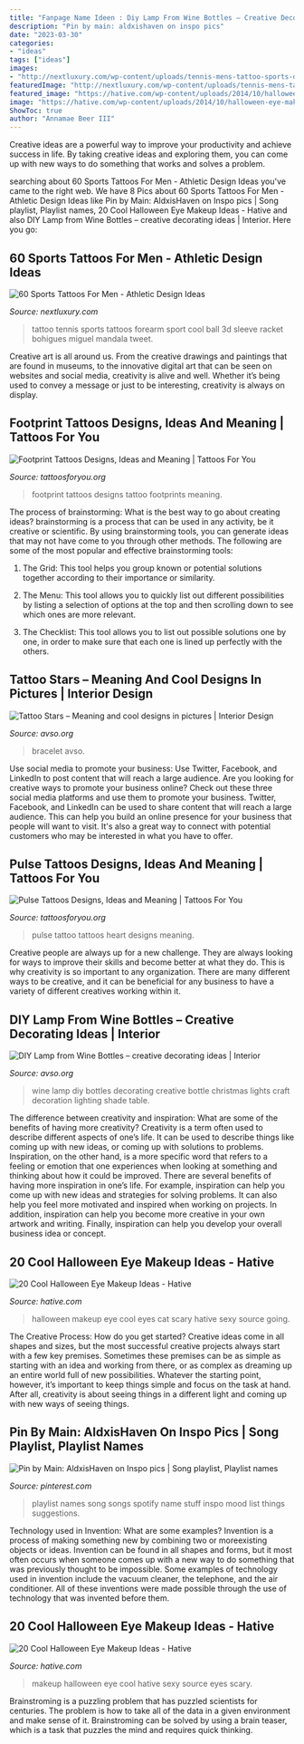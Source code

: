 ```yaml
---
title: "Fanpage Name Ideen : Diy Lamp From Wine Bottles – Creative Decorating Ideas"
description: "Pin by main: aldxishaven on inspo pics"
date: "2023-03-30"
categories:
- "ideas"
tags: ["ideas"]
images:
- "http://nextluxury.com/wp-content/uploads/tennis-mens-tattoo-sports-design.jpg"
featuredImage: "http://nextluxury.com/wp-content/uploads/tennis-mens-tattoo-sports-design.jpg"
featured_image: "https://hative.com/wp-content/uploads/2014/10/halloween-eye-makeup/19-halloween-eye-makeup-ideas.jpg"
image: "https://hative.com/wp-content/uploads/2014/10/halloween-eye-makeup/19-halloween-eye-makeup-ideas.jpg"
ShowToc: true
author: "Annamae Beer III"
---
```



Creative ideas are a powerful way to improve your productivity and achieve success in life. By taking creative ideas and exploring them, you can come up with new ways to do something that works and solves a problem.

	

		
searching about 60 Sports Tattoos For Men - Athletic Design Ideas you've came to the right web. We have 8 Pics about 60 Sports Tattoos For Men - Athletic Design Ideas like Pin by Main: AldxisHaven on Inspo pics | Song playlist, Playlist names, 20 Cool Halloween Eye Makeup Ideas - Hative and also DIY Lamp from Wine Bottles – creative decorating ideas | Interior. Here you go:
		
    
## 60 Sports Tattoos For Men - Athletic Design Ideas

<img loading=lazy src="http://nextluxury.com/wp-content/uploads/tennis-mens-tattoo-sports-design.jpg" onerror="this.onerror=null;this.src='https://tse4.mm.bing.net/th?id=OIP.8ksPjJaryoVgWjiDfPzidgHaKP&amp;pid=15.1';" alt="60 Sports Tattoos For Men - Athletic Design Ideas">

_Source: nextluxury.com_

>tattoo tennis sports tattoos forearm sport cool ball 3d sleeve racket bohigues miguel mandala tweet. 

	

Creative art is all around us. From the creative drawings and paintings that are found in museums, to the innovative digital art that can be seen on websites and social media, creativity is alive and well. Whether it’s being used to convey a message or just to be interesting, creativity is always on display.

    
## Footprint Tattoos Designs, Ideas And Meaning | Tattoos For You

<img loading=lazy src="http://www.tattoosforyou.org/wp-content/uploads/2013/11/Baby-Footprint-Tattoos.jpg" onerror="this.onerror=null;this.src='https://tse1.mm.bing.net/th?id=OIP.a0-WJszCY1kpHGBox9TYOgHaFj&amp;pid=15.1';" alt="Footprint Tattoos Designs, Ideas and Meaning | Tattoos For You">

_Source: tattoosforyou.org_

>footprint tattoos designs tattoo footprints meaning. 

	

The process of brainstorming: What is the best way to go about creating ideas?
brainstorming is a process that can be used in any activity, be it creative or scientific. By using brainstorming tools, you can generate ideas that may not have come to you through other methods. The following are some of the most popular and effective brainstorming tools:
1. The Grid: This tool helps you group known or potential solutions together according to their importance or similarity.

2. The Menu: This tool allows you to quickly list out different possibilities by listing a selection of options at the top and then scrolling down to see which ones are more relevant.

3. The Checklist: This tool allows you to list out possible solutions one by one, in order to make sure that each one is lined up perfectly with the others.

    
## Tattoo Stars – Meaning And Cool Designs In Pictures | Interior Design

<img loading=lazy src="https://www.avso.org/wp-content/uploads/files/7/2/5/tattoo-stars-meaning-and-cool-designs-in-pictures-23-725.jpg" onerror="this.onerror=null;this.src='https://tse3.mm.bing.net/th?id=OIP.MCT3ijIdPlD-i5jM3Q-wpgHaQO&amp;pid=15.1';" alt="Tattoo Stars – Meaning and cool designs in pictures | Interior Design">

_Source: avso.org_

>bracelet avso. 

	

Use social media to promote your business: Use Twitter, Facebook, and LinkedIn to post content that will reach a large audience.
Are you looking for creative ways to promote your business online? Check out these three social media platforms and use them to promote your business. Twitter, Facebook, and LinkedIn can be used to share content that will reach a large audience. This can help you build an online presence for your business that people will want to visit. It's also a great way to connect with potential customers who may be interested in what you have to offer.

    
## Pulse Tattoos Designs, Ideas And Meaning | Tattoos For You

<img loading=lazy src="https://www.tattoosforyou.org/wp-content/uploads/2016/09/Pulse-Tattoo-with-Heart.jpg" onerror="this.onerror=null;this.src='https://tse1.mm.bing.net/th?id=OIP.5DHhkV23zykCKAKlTs1OswHaHa&amp;pid=15.1';" alt="Pulse Tattoos Designs, Ideas and Meaning | Tattoos For You">

_Source: tattoosforyou.org_

>pulse tattoo tattoos heart designs meaning. 

	

Creative people are always up for a new challenge. They are always looking for ways to improve their skills and become better at what they do. This is why creativity is so important to any organization. There are many different ways to be creative, and it can be beneficial for any business to have a variety of different creatives working within it.

    
## DIY Lamp From Wine Bottles – Creative Decorating Ideas | Interior

<img loading=lazy src="http://www.avso.org/wp-content/uploads/files/3/1/9/diy-lamp-from-wine-bottles-creative-decorating-ideas-11-319.jpg" onerror="this.onerror=null;this.src='https://tse4.mm.bing.net/th?id=OIP.RvBDqgZkOqHlbL6HQTK_HAHaLJ&amp;pid=15.1';" alt="DIY Lamp from Wine Bottles – creative decorating ideas | Interior">

_Source: avso.org_

>wine lamp diy bottles decorating creative bottle christmas lights craft decoration lighting shade table. 

	

The difference between creativity and inspiration: What are some of the benefits of having more creativity?
Creativity is a term often used to describe different aspects of one’s life. It can be used to describe things like coming up with new ideas, or coming up with solutions to problems. Inspiration, on the other hand, is a more specific word that refers to a feeling or emotion that one experiences when looking at something and thinking about how it could be improved.
There are several benefits of having more inspiration in one’s life. For example, inspiration can help you come up with new ideas and strategies for solving problems. It can also help you feel more motivated and inspired when working on projects. In addition, inspiration can help you become more creative in your own artwork and writing. Finally, inspiration can help you develop your overall business idea or concept.

    
## 20 Cool Halloween Eye Makeup Ideas - Hative

<img loading=lazy src="https://hative.com/wp-content/uploads/2014/10/halloween-eye-makeup/19-halloween-eye-makeup-ideas.jpg" onerror="this.onerror=null;this.src='https://tse4.mm.bing.net/th?id=OIP.Ces92ND_h8TcW-g0H3hHVgHaLF&amp;pid=15.1';" alt="20 Cool Halloween Eye Makeup Ideas - Hative">

_Source: hative.com_

>halloween makeup eye cool eyes cat scary hative sexy source going. 

	

The Creative Process: How do you get started?
Creative ideas come in all shapes and sizes, but the most successful creative projects always start with a few key premises. Sometimes these premises can be as simple as starting with an idea and working from there, or as complex as dreaming up an entire world full of new possibilities. Whatever the starting point, however, it’s important to keep things simple and focus on the task at hand. After all, creativity is about seeing things in a different light and coming up with new ways of seeing things.

    
## Pin By Main: AldxisHaven On Inspo Pics | Song Playlist, Playlist Names

<img loading=lazy src="https://i.pinimg.com/736x/33/43/d1/3343d14ebb6e9bb32d982d5f827d21bd.jpg" onerror="this.onerror=null;this.src='https://tse4.mm.bing.net/th?id=OIP.-zehaPIg09Bv1dw9Q_xmbQHaK7&amp;pid=15.1';" alt="Pin by Main: AldxisHaven on Inspo pics | Song playlist, Playlist names">

_Source: pinterest.com_

>playlist names song songs spotify name stuff inspo mood list things suggestions. 

	

Technology used in Invention: What are some examples?
Invention is a process of making something new by combining two or moreexisting objects or ideas. Invention can be found in all shapes and forms, but it most often occurs when someone comes up with a new way to do something that was previously thought to be impossible. 
Some examples of technology used in invention include the vacuum cleaner, the telephone, and the air conditioner. All of these inventions were made possible through the use of technology that was invented before them.

    
## 20 Cool Halloween Eye Makeup Ideas - Hative

<img loading=lazy src="https://hative.com/wp-content/uploads/2014/10/halloween-eye-makeup/20-halloween-eye-makeup-ideas.jpg" onerror="this.onerror=null;this.src='https://tse3.mm.bing.net/th?id=OIP.ISL6ZFMBH998rmTwGAdq5gHaHi&amp;pid=15.1';" alt="20 Cool Halloween Eye Makeup Ideas - Hative">

_Source: hative.com_

>makeup halloween eye cool hative sexy source eyes scary. 

	

Brainstroming is a puzzling problem that has puzzled scientists for centuries. The problem is how to take all of the data in a given environment and make sense of it. Brainstroming can be solved by using a brain teaser, which is a task that puzzles the mind and requires quick thinking.

